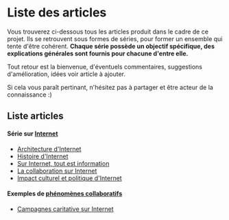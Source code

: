 # Liste des articles

Vous trouverez ci-dessous tous les articles produit dans le cadre de ce projet. Ils se retrouvent sous formes de séries, pour former un ensemble qui tente d'être cohérent.
**Chaque série possède un objectif spécifique, des explications générales sont fournis pour chacune d'entre elle.**

Tout retour est la bienvenue, d'éventuels commentaires, suggestions d'amélioration, idées voir article à ajouter.  

Si cela vous paraît pertinant, n'hésitez pas à partager et être acteur de la connaissance :)

## Liste articles

#### Série sur [Internet](Internet/)
- [Architecture d'Internet](Internet/architecture_internet.md)
- [Histoire d'Internet](Internet/histoire_internet.md)
- [Sur Internet, tout est information](Internet/sur_internet_tout_est_information.md)
- [La collaboration sur Internet](Internet/collaboration_sur_internet.md)
- [Impact culturel et politique d'Internet](Internet/impact_culturel_politique_internet.md)

#### Exemples de [phénomènes collaboratifs](exemples_collaboration/)
- [Campagnes caritative sur Internet](exemples_collaboration/campagnes_caritative.md)
